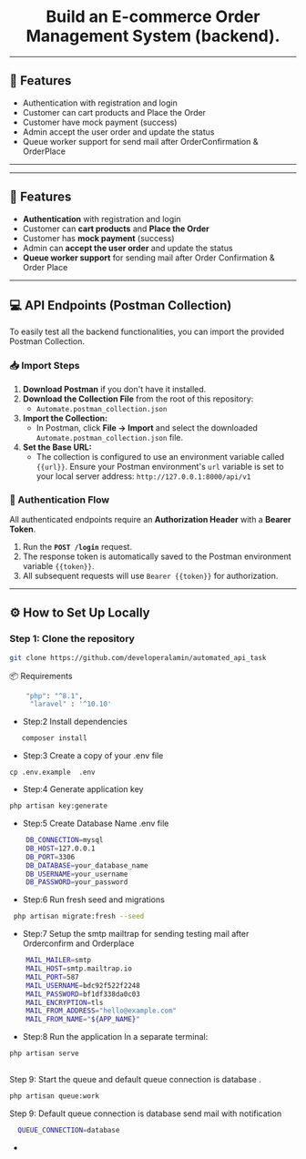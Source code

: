 <h1 align="center">Build an E-commerce Order Management System (backend).</h1>


---

## 🚀 Features

- Authentication with registration and login
- Customer can cart products and Place the Order
- Customer have mock payment (success)
- Admin accept the user order and update  the status 
- Queue worker support for send mail after OrderConfirmation & OrderPlace

---

---

## 🚀 Features

-   **Authentication** with registration and login
-   Customer can **cart products** and **Place the Order**
-   Customer has **mock payment** (success)
-   Admin can **accept the user order** and update the status
-   **Queue worker support** for sending mail after Order Confirmation & Order Place

---

## 💻 API Endpoints (Postman Collection)

To easily test all the backend functionalities, you can import the provided Postman Collection.

### 📥 Import Steps

1.  **Download Postman** if you don't have it installed.
2.  **Download the Collection File** from the root of this repository:
    * `Automate.postman_collection.json`
3.  **Import the Collection:**
    * In Postman, click **File -> Import** and select the downloaded `Automate.postman_collection.json` file.
4.  **Set the Base URL:**
    * The collection is configured to use an environment variable called `{{url}}`. Ensure your Postman environment's `url` variable is set to your local server address: `http://127.0.0.1:8000/api/v1`

### 🔑 Authentication Flow

All authenticated endpoints require an **Authorization Header** with a **Bearer Token**.

1.  Run the **`POST /login`** request.
2.  The response token is automatically saved to the Postman environment variable `{{token}}`.
3.  All subsequent requests will use `Bearer {{token}}` for authorization.

---

## ⚙️ How to Set Up Locally

### Step 1: Clone the repository

```bash
git clone https://github.com/developeralamin/automated_api_task
```
📦 Requirements
```bash
    "php": "^8.1",
     "laravel" : '^10.10'
```

- Step:2 Install dependencies 
```bash
   composer install
```

- Step:3 Create a copy of your .env file
```
cp .env.example  .env
```

- Step:4 Generate application key
```bash
php artisan key:generate
```

- Step:5  Create Database Name .env file 

```bash
    DB_CONNECTION=mysql
    DB_HOST=127.0.0.1
    DB_PORT=3306
    DB_DATABASE=your_database_name
    DB_USERNAME=your_username
    DB_PASSWORD=your_password
```

- Step:6 Run fresh seed and migrations 
```bash
 php artisan migrate:fresh --seed
```

- Step:7  Setup the smtp mailtrap for sending testing mail after Orderconfirm and Orderplace 

```bash
    MAIL_MAILER=smtp
    MAIL_HOST=smtp.mailtrap.io
    MAIL_PORT=587
    MAIL_USERNAME=bdc92f522f2248
    MAIL_PASSWORD=bf1df338da0c03
    MAIL_ENCRYPTION=tls
    MAIL_FROM_ADDRESS="hello@example.com"
    MAIL_FROM_NAME="${APP_NAME}"
```

- Step:8 Run the application In a separate terminal:
```bash
php artisan serve 
 
```
Step 9: Start the queue  and default queue connection is database .
```bash
php artisan queue:work
```

Step 9: Default queue connection is database send mail with notification
```bash
  QUEUE_CONNECTION=database
```


-








